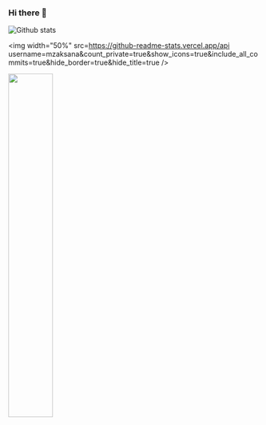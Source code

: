 ### Hi there 👋

![Github stats](https://github-readme-stats.vercel.app/api?username=mzaksana&theme=default&show_icons=true&count_private=true)

<p align="center">

  <img width="50%" src=https://github-readme-stats.vercel.app/api username=mzaksana&count_private=true&show_icons=true&include_all_commits=true&hide_border=true&hide_title=true />

  <img width="42%" src="https://github-readme-streak-stats.herokuapp.com?user=mzaksana&hide_border=true" />

</p>

<!--
**mzaksana/mzaksana** is a ✨ _special_ ✨ repository because its `README.md` (this file) appears on your GitHub profile.

Here are some ideas to get you started:

- 🔭 I’m currently working on ...
- 🌱 I’m currently learning ...
- 👯 I’m looking to collaborate on ...
- 🤔 I’m looking for help with ...
- 💬 Ask me about ...
- 📫 How to reach me: ...
- 😄 Pronouns: ...
- ⚡ Fun fact: ...
-->
